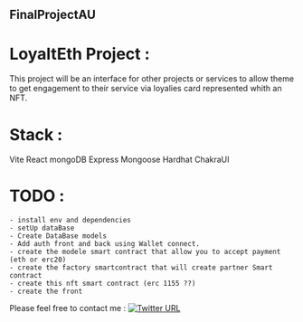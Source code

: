 ## FinalProjectAU

# LoyaltEth Project :

This project will be an interface for other projects or services to allow theme to get engagement to their service via loyalies card represented whith an NFT.

# Stack :
Vite
React
mongoDB 
Express
Mongoose
Hardhat
ChakraUI

# TODO : 
    - install env and dependencies
    - setUp dataBase
    - Create DataBase models
    - Add auth front and back using Wallet connect.
    - create the modele smart contract that allow you to accept payment (eth or erc20)
    - create the factory smartcontract that will create partner Smart contract
    - create this nft smart contract (erc 1155 ??)
    - create the front 

Please feel free to contact me : [![Twitter URL](https://img.shields.io/twitter/url/https/twitter.com/maranberc.svg?style=social&label=Follow%20MaranberC)](https://twitter.com/MaranberC)